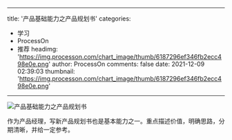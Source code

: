 
---
title: '产品基础能力之产品规划书'
categories: 
 - 学习
 - ProcessOn
 - 推荐
headimg: 'https://img.processon.com/chart_image/thumb/6187296ef346fb2ecc498e0e.png'
author: ProcessOn
comments: false
date: 2021-12-09 02:39:03
thumbnail: 'https://img.processon.com/chart_image/thumb/6187296ef346fb2ecc498e0e.png'
---

<div>   
<img class="thumb" alt="产品基础能力之产品规划书" src="https://img.processon.com/chart_image/thumb/6187296ef346fb2ecc498e0e.png" referrerpolicy="no-referrer">
<p>作为产品经理，写新产品规划书也是基本能力之一。重点描述价值，明确思路，分期清晰，并给一定参考。</p>  
</div>
            